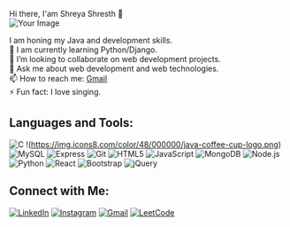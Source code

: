 Hi there, I'am Shreya Shresth 👋  
![Your Image](https://github.com/user-attachments/assets/2448c5ea-55fb-407b-a4c8-b9a8bfd1bdff)





I am honing my Java and development skills.  
🌱 I am currently learning Python/Django.  
👯 I’m looking to collaborate on web development projects.  
💬 Ask me about web development and web technologies.  
📫 How to reach me: [Gmail](mailto:shreyashresth6902@gmail.com)  
⚡ Fun fact: I love singing.  

## Languages and Tools:

![C](https://img.icons8.com/color/48/000000/c-programming.png)
!(https://img.icons8.com/color/48/000000/java-coffee-cup-logo.png)
![MySQL](https://img.icons8.com/color/48/000000/mysql-logo.png)
![Express](https://img.icons8.com/color/48/000000/express.png)
![Git](https://img.icons8.com/color/48/000000/git.png)
![HTML5](https://img.icons8.com/color/48/000000/html-5.png)
![JavaScript](https://img.icons8.com/color/48/000000/javascript.png)
![MongoDB](https://img.icons8.com/color/48/000000/mongodb.png)
![Node.js](https://img.icons8.com/color/48/000000/nodejs.png)
![Python](https://img.icons8.com/color/48/000000/python.png)
![React](https://img.icons8.com/color/48/000000/react-native.png)
![Bootstrap](https://img.icons8.com/color/48/000000/bootstrap.png)
![jQuery](https://img.icons8.com/color/48/000000/jquery.png)

## Connect with Me:

[![LinkedIn](https://img.icons8.com/color/48/000000/linkedin.png)](https://www.linkedin.com/in/shreya-shresth-2b714022a/)
[![Instagram](https://img.icons8.com/color/48/000000/instagram-new.png)](https://www.instagram.com/shre_ya031/profilecard/?igsh=MWduajNvcWtoajhwdg==)
[![Gmail](https://img.icons8.com/color/48/000000/gmail.png)](mailto:shreyashresth6902@gmail.com)
[![LeetCode](https://img.icons8.com/color/48/000000/leetcode.png)](https://leetcode.com/u/shreya_shresth31/)
